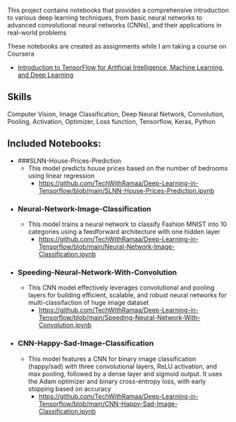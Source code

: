 This project contains notebooks that provides a comprehensive introduction to various deep learning techniques,
from basic neural networks to advanced convolutional neural networks (CNNs), and their applications in real-world problems

These notebooks are created as assignments while I am taking a course on Coursera
* [Introduction to TensorFlow for Artificial Intelligence, Machine Learning, and Deep Learning](https://www.coursera.org/learn/introduction-tensorflow/home/welcome)

## Skills 
Computer Vision, Image Classification, Deep Neural Network, Convolution, Pooling, Activation, Optimizer, Loss function, Tensorflow, Keras, Python

## Included Notebooks:
- ###SLNN-House-Prices-Prediction
   - This model predicts house prices based on the number of bedrooms using linear regression
      - https://github.com/TechWithRamaa/Deep-Learning-in-Tensorflow/blob/main/SLNN-House-Prices-Prediction.ipynb
- ### Neural-Network-Image-Classification
   - This model trains a neural network to classify Fashion MNIST into 10 categories using a feedforward architecture with one hidden layer
      - https://github.com/TechWithRamaa/Deep-Learning-in-Tensorflow/blob/main/Neural-Network-Image-Classification.ipynb
- ### Speeding-Neural-Network-With-Convolution
   - This CNN model effectively leverages convolutional and pooling layers for building efficient, scalable, and robust neural networks for multi-classifaction of huge image dataset
      - https://github.com/TechWithRamaa/Deep-Learning-in-Tensorflow/blob/main/Speeding-Neural-Network-With-Convolution.ipynb 
- ### CNN-Happy-Sad-Image-Classification
   - This model features a CNN for binary image classification (happy/sad) with three convolutional layers, ReLU activation, and max pooling,
     followed by a dense layer and sigmoid output. It uses the Adam optimizer and binary cross-entropy loss, with early stopping based on accuracy
        - https://github.com/TechWithRamaa/Deep-Learning-in-Tensorflow/blob/main/CNN-Happy-Sad-Image-Classification.ipynb



